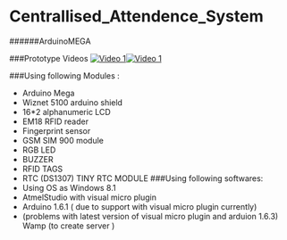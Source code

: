 # Centrallised_Attendence_System 
######ArduinoMEGA

###Prototype Videos
[![Video 1](http://img.youtube.com/vi/cUeR4WV6N3Y/0.jpg)](http://www.youtube.com/watch?v=cUeR4WV6N3Y)[![Video 1](http://img.youtube.com/vi/yT9sfJU_AW4/0.jpg)](http://www.youtube.com/watch?v=yT9sfJU_AW4)

###Using  following Modules : 
  * Arduino  Mega
  *   Wiznet 5100 arduino shield
  *   16*2 alphanumeric LCD 
  *   EM18 RFID reader
  *   Fingerprint sensor
  *   GSM SIM 900 module
  *   RGB LED
  *   BUZZER
  *   RFID TAGS
  *   RTC (DS1307) TINY RTC MODULE
###Using  following softwares:
  * Using OS as Windows 8.1
  * AtmelStudio with visual micro plugin
  * Arduino 1.6.1 ( due to support with visual micro plugin currently)
* (problems  with  latest version of visual micro plugin and arduion 1.6.3)
Wamp (to create server )
